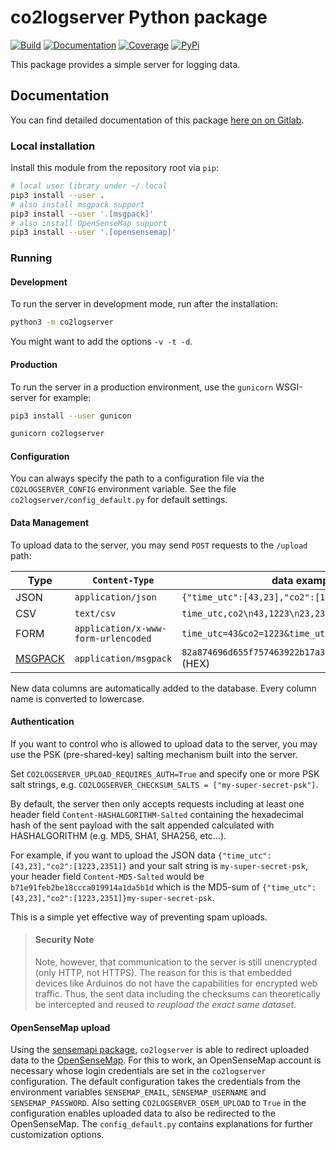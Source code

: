 co2logserver Python package
===========================

[![Build](https://gitlab.com/tue-umphy/co2mofetten/python3-co2logserver/badges/master/build.svg)](https://gitlab.com/tue-umphy/co2mofetten/python3-co2logserver/commits/master)
[![Documentation](https://img.shields.io/badge/docs-sphinx-brightgreen.svg)](https://tue-umphy.gitlab.io/co2mofetten/python3-co2logserver/)
[![Coverage](https://gitlab.com/tue-umphy/co2mofetten/python3-co2logserver/badges/master/coverage.svg)](https://tue-umphy.gitlab.io/co2mofetten/python3-co2logserver/coverage-report)
[![PyPi](https://badge.fury.io/py/co2logserver.svg)](https://badge.fury.io/py/co2logserver)

This package provides a simple server for logging data.

Documentation
-------------

You can find detailed documentation of this package [here on on
Gitlab](https://tue-umphy.gitlab.io/co2mofetten/python3-co2logserver/).

### Local installation

Install this module from the repository root via `pip`:

```bash
# local user library under ~/.local
pip3 install --user .
# also install msgpack support
pip3 install --user '.[msgpack]'
# also install OpenSenseMap support
pip3 install --user '.[opensensemap]'
```

### Running

#### Development

To run the server in development mode, run after the installation:

```bash
python3 -m co2logserver
```

You might want to add the options `-v -t -d`.

#### Production

To run the server in a production environment, use the `gunicorn`
WSGI-server for example:

```bash
pip3 install --user gunicon
```

```bash
gunicorn co2logserver
```

#### Configuration

You can always specify the path to a configuration file via the
`CO2LOGSERVER_CONFIG` environment variable. See the file
`co2logserver/config_default.py` for default settings.

#### Data Management

To upload data to the server, you may send `POST` requests to the
`/upload` path:

| Type                           | ``Content-Type``                      | data example                                               |
|--------------------------------|---------------------------------------|------------------------------------------------------------|
| JSON                           | ``application/json``                  | ``{"time_utc":[43,23],"co2":[1223,2351]}``                 |
| CSV                            | ``text/csv``                          | ``time_utc,co2\n43,1223\n23,2351``                         |
| FORM                           | ``application/x-www-form-urlencoded`` | ``time_utc=43&co2=1223&time_utc=23&co2=2351``              |
| [MSGPACK](https://msgpack.org) | ``application/msgpack``               | ``82a874696d655f757463922b17a3636f3292cd04c7cd092f`` (HEX) |


New data columns are automatically added to the database. Every column
name is converted to lowercase.

#### Authentication

If you want to control who is allowed to upload data to the server, you
may use the PSK (pre-shared-key) salting mechanism built into the
server.

Set `CO2LOGSERVER_UPLOAD_REQUIRES_AUTH=True` and specify one or more PSK salt
strings, e.g.  `CO2LOGSERVER_CHECKSUM_SALTS = ["my-super-secret-psk"]`.

By default, the server then only accepts requests including at least one header
field `Content-HASHALGORITHM-Salted` containing the hexadecimal hash of the
sent payload with the salt appended calculated with HASHALGORITHM (e.g. MD5,
SHA1, SHA256, etc...).

For example, if you want to upload the JSON data
`{"time_utc":[43,23],"co2":[1223,2351]}` and your salt string is
`my-super-secret-psk`, your header field `Content-MD5-Salted` would be
`b71e91feb2be18ccca019914a1da5b1d` which is the MD5-sum of
`{"time_utc":[43,23],"co2":[1223,2351]}my-super-secret-psk`.

This is a simple yet effective way of preventing spam uploads.

> #### Security Note
>
> Note, however, that communication to the server is still unencrypted (only
> HTTP, not HTTPS). The reason for this is that embedded devices like Arduinos
> do not have the capabilities for encrypted web traffic. Thus, the sent data
> including the checksums can theoretically be intercepted and reused to
> *reupload the exact same dataset*.

#### OpenSenseMap upload

Using the [sensemapi package](https://pypi.org/project/sensemapi/),
`co2logserver` is able to redirect uploaded data to the
[OpenSenseMap](https://opensensemap.org). For this to work, an OpenSenseMap
account is necessary whose login credentials are set in the `co2logserver`
configuration. The default configuration takes the credentials from the
environment variables `SENSEMAP_EMAIL`, `SENSEMAP_USERNAME` and
`SENSEMAP_PASSWORD`. Also setting `CO2LOGSERVER_OSEM_UPLOAD` to `True` in the
configuration enables uploaded data to also be redirected to the OpenSenseMap.
The `config_default.py` contains explanations for further customization
options.

